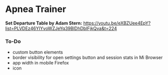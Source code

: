 # Apnea Trainer

**Set Departure Table by Adam Stern:**
https://youtu.be/eXBZUee4EpY?list=PLVDEz46YIYvoWZJeYq39BlDhDblFjkQva&t=224

### To-Do
- custom button elements
- border visibility for open settings button and session stats in Mi Browser
- app width in mobile Firefox
- icon